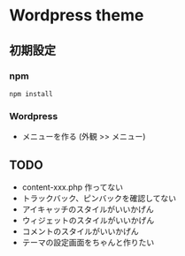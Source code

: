 Wordpress theme
===============

初期設定
--------

### npm ###
    npm install

### Wordpress ###
* メニューを作る (外観 >> メニュー)


TODO
----
* content-xxx.php 作ってない
* トラックバック、ピンバックを確認してない
* アイキャッチのスタイルがいいかげん
* ウィジェットのスタイルがいいかげん
* コメントのスタイルがいいかげん
* テーマの設定画面をちゃんと作りたい

